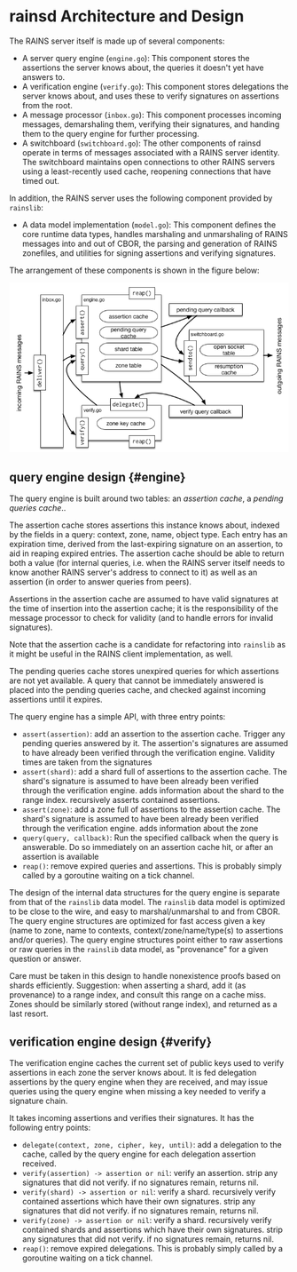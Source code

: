 
# rainsd Architecture and Design

The RAINS server itself is made up of several components:

- A server query engine (`engine.go`): This component stores the assertions
  the server knows about, the queries it doesn't yet have answers to.
- A verification engine (`verify.go`): This component stores delegations the
  server knows about, and uses these to verify signatures on assertions from
  the root.
- A message processor (`inbox.go`): This component processes incoming
  messages, demarshaling them, verifying their signatures, and handing them to
  the query engine for further processing.
- A switchboard (`switchboard.go`): The other components of rainsd operate in
  terms of messages associated with a RAINS server identity. The switchboard
  maintains open connections to other RAINS servers using a least-recently used
  cache, reopening connections that have timed out.

In addition, the RAINS server uses the following component provided by `rainslib`:

- A data model implementation (`model.go`): This component defines the core runtime data types,
  handles marshaling and unmarshaling of RAINS messages into and out of CBOR, the parsing and
  generation of RAINS zonefiles, and utilities for signing assertions and verifying signatures.

The arrangement of these components is shown in the figure below:

![rainsd component diagram](rainsd.png)


## query engine design {#engine}

The query engine is built around two tables: an *assertion cache*, a
*pending queries cache*..

The assertion cache stores assertions this instance knows about, indexed by
the fields in a query: context, zone, name, object type. Each entry has an
expiration time, derived from the last-expiring signature on an assertion, to
aid in reaping expired entries. The assertion cache should be able to return
both a value (for internal queries, i.e. when the RAINS server itself needs to
know another RAINS server's address to connect to it) as well as an assertion
(in order to answer queries from peers).

Assertions in the assertion cache are assumed to have valid signatures at the
time of insertion into the assertion cache; it is the responsibility of the
message processor to check for validity (and to handle errors for invalid
signatures).

Note that the assertion cache is a candidate for refactoring into `rainslib`
as it might be useful in the RAINS client implementation, as well.

The pending queries cache stores unexpired queries for which assertions are
not yet available. A query that cannot be immediately answered is placed into
the pending queries cache, and checked against incoming assertions until it
expires.

The query engine has a simple API, with three entry points:

- `assert(assertion)`: add an assertion to the assertion cache. Trigger any
   pending queries answered by it. The assertion's signatures are assumed to have
   already been verified through the verification engine. Validity times are
   taken from the signatures
- `assert(shard)`: add a shard full of assertions to the assertion cache. The
   shard's signature is assumed to have been already been verified through the
   verification engine. adds information about the shard to the range index. recursively asserts contained assertions.
- `assert(zone)`: add a zone full of assertions to the assertion cache. The
   shard's signature is assumed to have been already been verified through the
   verification engine. adds information about the zone 
- `query(query, callback)`: Run the specified callback when the query is
   answerable. Do so immediately on an assertion cache hit, or after an assertion
   is available
- `reap()`: remove expired queries and assertions. This is
   probably simply called by a goroutine waiting on a tick channel.

The design of the internal data structures for the query engine is separate
from that of the `rainslib` data model. The `rainslib` data model is optimized
to be close to the wire, and easy to marshal/unmarshal to and from CBOR. The
query engine structures are optimized for fast access given a key (name to
zone, name to contexts, context/zone/name/type(s) to assertions and/or
queries). The query engine structures point either to raw assertions or raw
queries in the `rainslib` data model, as "provenance" for a given question or answer. 

Care must be taken in this design to handle nonexistence proofs based on
shards efficiently. Suggestion: when asserting a shard, add it (as provenance)
to a range index, and consult this range on a cache miss. Zones should be
similarly stored (without range index), and returned as a last resort.

## verification engine design {#verify}

The verification engine caches the current set of public keys used to verify
assertions in each zone the server knows about. It is fed delegation
assertions by the query engine when they are received, and may issue queries
using the query engine when missing a key needed to verify a signature chain.

It takes incoming assertions and verifies their signatures. It has the following entry points:

- `delegate(context, zone, cipher, key, until)`: add a delegation to the cache, called by the query engine for each delegation assertion received.
- `verify(assertion) -> assertion or nil`: verify an assertion. strip any signatures that did not verify. if no signatures remain, returns nil.
- `verify(shard) -> assertion or nil`: verify a shard. recursively verify contained assertions which have their own signatures. strip any signatures that did not verify. if no signatures remain, returns nil.
- `verify(zone) -> assertion or nil`: verify a shard. recursively verify contained shards and assertions which have their own signatures. strip any signatures that did not verify. if no signatures remain, returns nil.
- `reap()`: remove expired delegations. This is probably simply called by a goroutine waiting on a tick channel.
